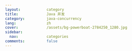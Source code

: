 ```yaml
---
layout:            category
title:             Java 并发
category:          java-concurrency
lang:              zh
cover:             /assets/bg-powerboat-2784250_1280.jpg
sidebar:
  nav:             categories
comments:          false
---
```

